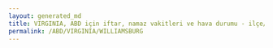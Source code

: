 ```yaml
---
layout: generated_md
title: VIRGINIA, ABD için iftar, namaz vakitleri ve hava durumu - ilçe/eyalet seç
permalink: /ABD/VIRGINIA/WILLIAMSBURG
---
```


<script type="text/javascript">
  var country = ABD;
  var city = VIRGINIA;
  var state = WILLIAMSBURG;
  var lat = 72;
  var lon = 21;
</script>

